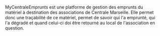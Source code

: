 MyCentraleEmprunts est une platforme de gestion des emprunts du matériel à destination des associations de Centrale Marseille. Elle permet donc une traçabilité de ce matériel, permet de savoir qui l'a emprunté, qui l'a dégradé et quand celui-ci doi être retourné au local de l'association en question.
